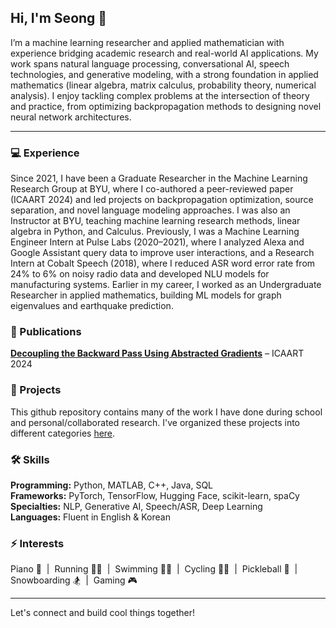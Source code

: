 ## Hi, I'm Seong 👋

I’m a machine learning researcher and applied mathematician with experience bridging academic research and real-world AI applications. My work spans natural language processing, conversational AI, speech technologies, and generative modeling, with a strong foundation in applied mathematics (linear algebra, matrix calculus, probability theory, numerical analysis). I enjoy tackling complex problems at the intersection of theory and practice, from optimizing backpropagation methods to designing novel neural network architectures.

***

### 💻 Experience  
Since 2021, I have been a Graduate Researcher in the Machine Learning Research Group at BYU, where I co-authored a peer-reviewed paper (ICAART 2024) and led projects on backpropagation optimization, source separation, and novel language modeling approaches. I was also an Instructor at BYU, teaching machine learning research methods, linear algebra in Python, and Calculus. Previously, I was a Machine Learning Engineer Intern at Pulse Labs (2020–2021), where I analyzed Alexa and Google Assistant query data to improve user interactions, and a Research Intern at Cobalt Speech (2018), where I reduced ASR word error rate from 24% to 6% on noisy radio data and developed NLU models for manufacturing systems. Earlier in my career, I worked as an Undergraduate Researcher in applied mathematics, building ML models for graph eigenvalues and earthquake prediction.


### 📄 Publications  
**[Decoupling the Backward Pass Using Abstracted Gradients](https://www.scitepress.org/PublicationsDetail.aspx?ID=/iTIAF48AyA=&t=1)** – ICAART 2024

### 🔬 Projects

This github repository contains many of the work I have done during school and personal/collaborated research. I've organized these projects into different categories [here](https://github.com/seon9cho/seon9cho/blob/main/Projects.md).

### 🛠️ Skills  
**Programming:** Python, MATLAB, C++, Java, SQL  
**Frameworks:** PyTorch, TensorFlow, Hugging Face, scikit-learn, spaCy  
**Specialties:** NLP, Generative AI, Speech/ASR, Deep Learning  
**Languages:** Fluent in English & Korean  

### ⚡ Interests  
Piano 🎹 &nbsp;|&nbsp; Running 🏃‍♂️ &nbsp;|&nbsp; Swimming 🏊‍♂️ &nbsp;|&nbsp; Cycling 🚴‍♂️ &nbsp;|&nbsp; Pickleball 🏓 &nbsp;|&nbsp; Snowboarding 🏂 &nbsp;|&nbsp; Gaming 🎮

---  
Let's connect and build cool things together!

[comment]: <> (One of my new year's resolution for 2025 is to commit at least one change to this github repo everyday, no exceptions. Hopefully this way, by the end of this year, this repository can turn into a portfolio that contains all of my past and present works.)

[comment]: <> (March 16 2025 I haven't been very dilligent in making good progress in updating my github the past couple weeks. Starting tomorrow, I will make it a priority again.)

<!---
seon9cho/seon9cho is a ✨ special ✨ repository because its `README.md` (this file) appears on your GitHub profile.
You can click the Preview link to take a look at your changes.
--->
